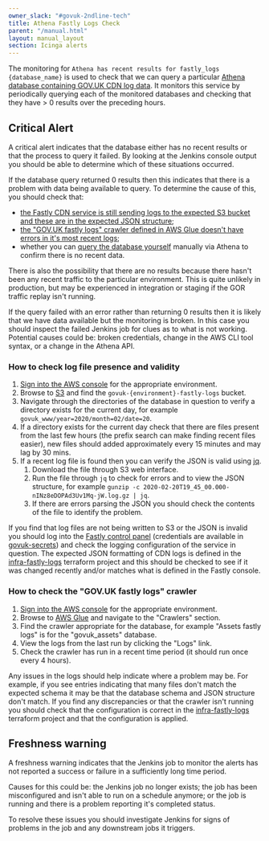 ```yaml
---
owner_slack: "#govuk-2ndline-tech"
title: Athena Fastly Logs Check
parent: "/manual.html"
layout: manual_layout
section: Icinga alerts
---
```


The monitoring for `Athena has recent results for fastly_logs {database_name}`
is used to check that we can query a particular [Athena database containing
GOV.UK CDN log data][govuk-athena]. It monitors this service by periodically
querying each of the monitored databases and checking that they have > 0 results
over the preceding hours.

## Critical Alert

A critical alert indicates that the database either has no recent results or
that the process to query it failed. By looking at the Jenkins console output
you should be able to determine which of these situations occurred.

If the database query returned 0 results then this indicates that there
is a problem with data being available to query. To determine the cause of
this, you should check that:

- [the Fastly CDN service is still sending logs to the expected S3 bucket and
  these are in the expected JSON
  structure](#how-to-check-log-file-presence-and-validity);
- [the "GOV.UK fastly logs" crawler defined in AWS Glue doesn't have
  errors in it's most recent logs](#how-to-check-the-govuk-fastly-logs-crawler);
- whether you can [query the database yourself][query-athena] manually via
  Athena to confirm there is no recent data.

There is also the possibility that there are no results because there hasn't
been any recent traffic to the particular environment. This is quite unlikely
in production, but may be experienced in integration or staging if the GOR
traffic replay isn't running.

If the query failed with an error rather than returning 0 results then it is
likely that we have data available but the monitoring is broken. In this case
you should inspect the failed Jenkins job for clues as to what is not working.
Potential causes could be: broken credentials, change in the AWS CLI tool
syntax, or a change in the Athena API.

### How to check log file presence and validity

1. [Sign into the AWS console][aws-login] for the appropriate environment.
1. Browse to [S3][] and find the `govuk-{environment}-fastly-logs` bucket.
1. Navigate through the directories of the database in question to verify a
   directory exists for the current day, for example
   `govuk_www/year=2020/month=02/date=20`.
1. If a directory exists for the current day check that there are files present
   from the last few hours (the prefix search can make finding recent files
   easier), new files should added approximately every 15 minutes and may
   lag by 30 mins.
1. If a recent log file is found then you can verify the JSON is valid using
   [jq](https://stedolan.github.io/jq/).
   1. Download the file through S3 web interface.
   1. Run the file through `jq` to check for errors and to view the JSON
      structure, for example
      `gunzip -c 2020-02-20T19_45_00.000-nINz8eDOPAd3Uv1Mq-jW.log.gz | jq`.
   1. If there are errors parsing the JSON you should check the contents of
      the file to identify the problem.

If you find that log files are not being written to S3 or the JSON is invalid
you should log into the [Fastly control panel](https://manage.fastly.com)
(credentials are available in
[govuk-secrets](https://github.com/alphagov/govuk-secrets)) and check the
logging configuration of the service in question. The expected JSON formatting
of CDN logs is defined in the [infra-fastly-logs][] terraform
project and this should be checked to see if it was changed recently and/or
matches what is defined in the Fastly console.

### How to check the "GOV.UK fastly logs" crawler

1. [Sign into the AWS console][aws-login] for the appropriate environment.
1. Browse to [AWS Glue][aws-glue] and navigate to the "Crawlers" section.
1. Find the crawler appropriate for the database, for example "Assets fastly
   logs" is for the "govuk_assets" database.
1. View the logs from the last run by clicking the "Logs" link.
1. Check the crawler has run in a recent time period (it should run once every
   4 hours).

Any issues in the logs should help indicate where a problem may be. For example,
if you see entries indicating that many files don't match the expected schema
it may be that the database schema and JSON structure don't match. If you find
any discrepancies or that the crawler isn't running you should check that
the configuration is correct in the [infra-fastly-logs][] terraform project
and that the configuration is applied.

## Freshness warning

A freshness warning indicates that the Jenkins job to monitor the alerts has
not reported a success or failure in a sufficiently long time period.

Causes for this could be: the Jenkins job no longer exists; the job has been
misconfigured and isn't able to run on a schedule anymore; or the job is
running and there is a problem reporting it's completed status.

To resolve these issues you should investigate Jenkins for signs of problems
in the job and any downstream jobs it triggers.

[govuk-athena]: ../query-cdn-logs.html
[aws-glue]: https://eu-west-1.console.aws.amazon.com/glue/home?region=eu-west-1#catalog:tab=crawlers
[query-athena]: ../query-cdn-logs.html#example-queries
[aws-login]: /manual/set-up-aws-account.html#2-sign-in-to-aws
[S3]: https://s3.console.aws.amazon.com/s3/home?region=eu-west-1#
[infra-fastly-logs]: https://github.com/alphagov/govuk-aws/blob/master/terraform/projects/infra-fastly-logs/main.tf
